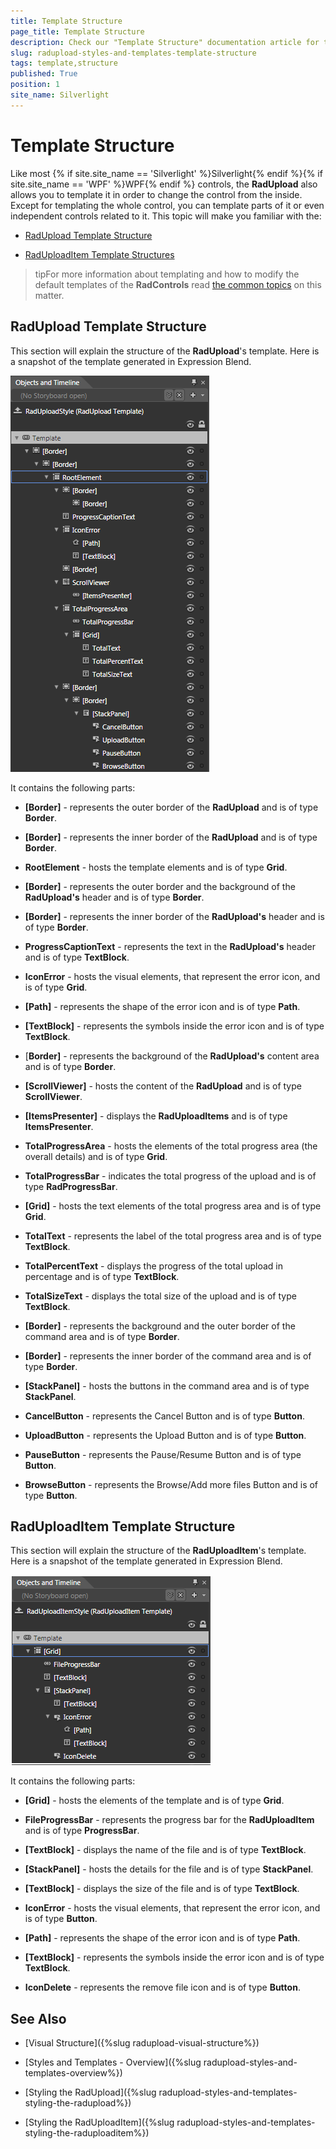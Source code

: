 ```yaml
---
title: Template Structure
page_title: Template Structure
description: Check our "Template Structure" documentation article for the RadUpload WPF control.
slug: radupload-styles-and-templates-template-structure
tags: template,structure
published: True
position: 1
site_name: Silverlight
---
```


# Template Structure



Like most {% if site.site_name == 'Silverlight' %}Silverlight{% endif %}{% if site.site_name == 'WPF' %}WPF{% endif %} controls, the __RadUpload__ also allows you to template it in order to change the control from the inside. Except for templating the whole control, you can template parts of it or even independent controls related to it. This topic will make you familiar with the:

* [RadUpload Template Structure](#RadUpload_Template_Structure)

* [RadUploadItem Template Structures](#RadUploadItem_Template_Structure)

>tipFor more information about templating and how to modify the default templates of the __RadControls__ read [the common topics](http://www.telerik.com/help/silverlight/common-styling-appearance-edit-control-templates-blend.html) on this matter.

## RadUpload Template Structure

This section will explain the structure of the __RadUpload__'s template. Here is a snapshot of the template generated in Expression Blend.

![](images/RadUpload_Styles_and_Templates_TemplateStructure_01.png)

It contains the following parts:

* __[Border]__ - represents the outer border of the __RadUpload__ and is of type __Border__.
            

* __[Border]__ - represents the inner border of the __RadUpload__ and is of type __Border__.
                

* __RootElement__ - hosts the template elements and is of type __Grid__.
                    

* __[Border]__ - represents the outer border and the background of the __RadUpload's__ header and is of type __Border__.
                        

* __[Border]__ - represents the inner border of the __RadUpload's__ header and is of type __Border__.
                          

* __ProgressCaptionText__ - represents the text in the __RadUpload's__ header and is of type __TextBlock__.
                      

* __IconError__ - hosts the visual elements, that represent the error icon, and is of type __Grid__.
                        

* __[Path]__ - represents the shape of the error icon and is of type __Path__.
                          

* __[TextBlock]__ - represents the symbols inside the error icon and is of type __TextBlock__.
                          

* [__Border]__ - represents the background of the __RadUpload's__ content area and is of type __Border__.
                      

* __[ScrollViewer]__ - hosts the content of the __RadUpload__ and is of type __ScrollViewer__.
                        

* __[ItemsPresenter]__ - displays the __RadUploadItems__ and is of type __ItemsPresenter__.
                          

* __TotalProgressArea__ - hosts the elements of the total progress area (the overall details) and is of type __Grid__.
                        

* __TotalProgressBar__ - indicates the total progress of the upload and is of type __RadProgressBar__.
                          

* __[Grid]__ - hosts the text elements of the total progress area and is of type __Grid__.
                             

* __TotalText__ - represents the label of the total progress area and is of type __TextBlock__.
                               

* __TotalPercentText__ - displays the progress of the total upload in percentage and is of type __TextBlock__.
                               

* __TotalSizeText__ - displays the total size of the upload and is of type __TextBlock__.
                               

* __[Border]__ - represents the background and the outer border of the command area and is of type __Border__.
                        

* __[Border]__ - represents the inner border of the command area and is of type __Border__.
                            

* __[StackPanel]__ - hosts the buttons in the command area and is of type __StackPanel__.
                                

* __CancelButton__ - represents the Cancel Button and is of type __Button__.
                                  

* __UploadButton__ - represents the Upload Button and is of type __Button__.
                                  

* __PauseButton__ - represents the Pause/Resume Button and is of type __Button__.
                                  

* __BrowseButton__ - represents the Browse/Add more files Button and is of type __Button__.
                                  

## RadUploadItem Template Structure

This section will explain the structure of the __RadUploadItem__'s template. Here is a snapshot of the template generated in Expression Blend.

![](images/RadUpload_Styles_and_Temoplates_UploadItem_Template.png)

It contains the following parts:

* __[Grid]__ - hosts the elements of the template and is of type __Grid__.
            

* __FileProgressBar__ - represents the progress bar for the __RadUploadItem__ and is of type __ProgressBar__.
              

* __[TextBlock]__ - displays the name of the file and is of type __TextBlock__.
              

* __[StackPanel]__ - hosts the details for the file and is of type __StackPanel__.
                

* __[TextBlock]__ - displays the size of the file and is of type __TextBlock__.
                  

* __IconError__ - hosts the visual elements, that represent the error icon, and is of type __Button__.
                    

* __[Path]__ - represents the shape of the error icon and is of type __Path__.
                      

* __[TextBlock]__ - represents the symbols inside the error icon and is of type __TextBlock__.
                      

* __IconDelete__ - represents the remove file icon and is of type __Button__.
                  

## See Also

 * [Visual Structure]({%slug radupload-visual-structure%})

 * [Styles and Templates - Overview]({%slug radupload-styles-and-templates-overview%})

 * [Styling the RadUpload]({%slug radupload-styles-and-templates-styling-the-radupload%})

 * [Styling the RadUploadItem]({%slug radupload-styles-and-templates-styling-the-raduploaditem%})

